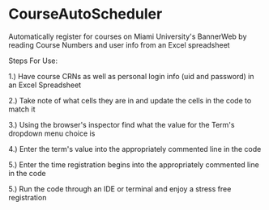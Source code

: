 # CourseAutoScheduler
Automatically register for courses on Miami University's BannerWeb by reading Course Numbers and user info from an Excel spreadsheet


Steps For Use:

  1.) Have course CRNs as well as personal login info (uid and password) in an Excel Spreadsheet
  
  2.) Take note of what cells they are in and update the cells in the code to match it
  
  3.) Using the browser's inspector find what the value for the Term's dropdown menu choice is
  
  4.) Enter the term's value into the appropriately commented line in the code
  
  5.) Enter the time registration begins into the appropriately commented line in the code
  
  5.) Run the code through an IDE or terminal and enjoy a stress free registration
